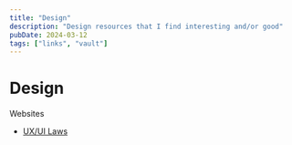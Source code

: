 ```yaml
---
title: "Design"
description: "Design resources that I find interesting and/or good"
pubDate: 2024-03-12
tags: ["links", "vault"]
---
```


# Design

Websites

- [UX/UI Laws](https://lawsofux.com)
